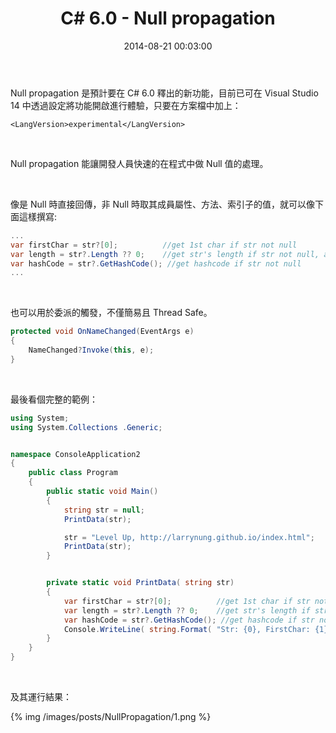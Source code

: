 ﻿---
layout: post
title: "C# 6.0 - Null propagation"
date: 2014-08-21 00:03:00
comments: true
tags: [CSharp, CSharp 6.0]
keywords: "C#"
description: "C# 6.0 - Null propagation"
---

Null propagation 是預計要在 C# 6.0 釋出的新功能，目前已可在 Visual Studio 14 中透過設定將功能開啟進行體驗，只要在方案檔中加上：

<!-- More -->

    <LangVersion>experimental</LangVersion>

<br/>


Null propagation 能讓開發人員快速的在程式中做 Null 值的處理。  

<br/>


像是 Null 時直接回傳，非 Null 時取其成員屬性、方法、索引子的值，就可以像下面這樣撰寫:  

```c#
...
var firstChar = str?[0];          //get 1st char if str not null            
var length = str?.Length ?? 0;    //get str's length if str not null, and if null length will be zero
var hashCode = str?.GetHashCode(); //get hashcode if str not null
...
```

<br/>


也可以用於委派的觸發，不僅簡易且 Thread Safe。    

```c#
protected void OnNameChanged(EventArgs e) 
{ 
    NameChanged?Invoke(this, e); 
} 
```
 
<br/>


最後看個完整的範例：  

```c#
using System;
using System.Collections .Generic;


namespace ConsoleApplication2
{
    public class Program
    {
        public static void Main()
        {
            string str = null;
            PrintData(str);

            str = "Level Up, http://larrynung.github.io/index.html";
            PrintData(str);
        }


        private static void PrintData( string str)
        {
            var firstChar = str?[0];          //get 1st char if str not null
            var length = str?.Length ?? 0;    //get str's length if str not null, and if null length will be zero
            var hashCode = str?.GetHashCode(); //get hashcode if str not null
            Console.WriteLine( string.Format( "Str: {0}, FirstChar: {1}, Length: {2}, HashCode: {3}", str, firstChar, length, hashCode));
        }
    }
}
```

<br/>


及其運行結果：  

{% img /images/posts/NullPropagation/1.png %}
